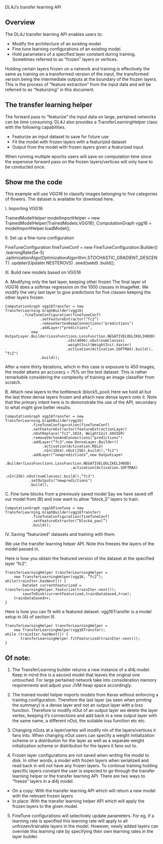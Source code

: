 DL4J’s transfer learning API

## Overview

The DL4J transfer learning API enables users to:

* Modify the architecture of an existing model
* Fine tune learning configurations of an existing model.
* Hold parameters of a specified layer constant during training. Sometimes referred to as “frozen” layers or vertices. 
 
Holding certain layers frozen on a network and training is effectively the same as training on a transformed version of the input, the transformed version being the intermediate outputs at the boundary of the frozen layers. This is the process of “feature extraction” from the input data and will be referred to as “featurizing” in this document. 

## The transfer learning helper
The forward pass to “featurize” the input data on large, pertained networks can be time consuming. DL4J also provides a TransferLearningHelper class with the following capabilities. 

* Featurize an input dataset to save for future use
* Fit the model with frozen layers with a featurized dataset 
* Output from the model with frozen layers given a featurized input.

When running multiple epochs users will save on computation time since the expensive forward pass on the frozen layers/vertices will only have to be conducted once.

## Show me the code
This example will use VGG16 to classify images belonging to five categories of flowers. The dataset is available for download here. 

I. Importing VGG16

TrainedModelHelper modelImportHelper = new TrainedModelHelper(TrainedModels.VGG16);
ComputationGraph vgg16 = modelImportHelper.loadModel();

II. Set up a fine-tune configuration

FineTuneConfiguration fineTuneConf = new FineTuneConfiguration.Builder()
            .learningRate(5e-5)
            .optimizationAlgo(OptimizationAlgorithm.STOCHASTIC_GRADIENT_DESCENT)
            .updater(Updater.NESTEROVS)
            .seed(seed)
            .build();

III. Build new models based on VGG16

A. Modifying only the last layer, keeping other frozen
The final layer of VGG16 does a softmax regression on the 1000 classes in ImageNet. We modify the very last layer to give predictions for five classes keeping the other layers frozen.

```
ComputationGraph vgg16Transfer = new TransferLearning.GraphBuilder(vgg16)
 		.fineTuneConfiguration(fineTuneConf)
            	.setFeatureExtractor(“fc2”)
            	.removeVertexKeepConnections("predictions") 
            	.addLayer(“predictions”, 
		  	new OutputLayer.Builder(LossFunctions.LossFunction.NEGATIVELOGLIKELIHOOD)
                    		.nIn(4096).nOut(numClasses)
                    		.weightInit(WeightInit.Xavier)
                    		.activation(Activation.SOFTMAX).build(), ”fc2")
            	.build();
```
After a mere thirty iterations, which in this case is exposure to 450 images, the model attains an accuracy > 75% on the test dataset. This is rather remarkable considering the complexity of training an image classifier from scratch.

B. Attach new layers to the bottleneck (block5_pool)
Here we hold all but the last three dense layers frozen and attach new dense layers onto it. Note that the primary intent here is to demonstrate the use of the API, secondary to what might give better results.

```
ComputationGraph vgg16Transfer = new TransferLearning.GraphBuilder(vgg16)
            .fineTuneConfiguration(fineTuneConf)
            .setFeatureExtractor(featureExtractionLayer)
            .nOutReplace("fc2",1024, WeightInit.XAVIER)
            .removeVertexAndConnections("predictions") 
            .addLayer(“fc3",new DenseLayer.Builder()
				 .activation(Activation.RELU)
				 .nIn(1024).nOut(256).build(),"fc2") 
            .addLayer(“newpredictions”,new OutputLayer
				.Builder(LossFunctions.LossFunction.NEGATIVELOGLIKELIHOOD)
                              .activation(Activation.SOFTMAX)
                              .nIn(256).nOut(numClasses).build(),”fc3") 
           .setOutputs("newpredictions") 
           .build();
```

C. Fine tune blocks from a previously saved model 
Say we have saved off our model from (B) and now want to allow “block_5” layers to train. 

```
ComputationGraph vgg16FineTune = new TransferLearning.GraphBuilder(vgg16Transfer)
            .fineTuneConfiguration(fineTuneConf)
            .setFeatureExtractor(“block4_pool”)
            .build();
```

IV. Saving “featurized” datasets and training with them.

We use the transfer learning helper API. Note this freezes the layers of the model passed in.

Here is how you obtain the featured version of the dataset at the specified layer “fc2”.

```
TransferLearningHelper transferLearningHelper = 
	new TransferLearningHelper(vgg16, “fc2”);
while(trainIter.hasNext()) {
        DataSet currentFeaturized = transferLearningHelper.featurize(trainIter.next());
        saveToDisk(currentFeaturized,trainDataSaved,true);
	trainDataSaved++;
}
```
Here is how you can fit with a featured dataset. vgg16Transfer is a model setup in (A) of section III.
```
TransferLearningHelper transferLearningHelper = 
	new TransferLearningHelper(vgg16Transfer);
while (trainIter.hasNext()) {
       transferLearningHelper.fitFeaturized(trainIter.next());
}
```

## Of note: 

1. The TransferLearning builder returns a new instance of a dl4j model. Keep in mind this is a second model that leaves the original one untouched. For large pertained network take into consideration memory requirements and adjust your JVM heap space accordingly.

2. The trained model helper imports models from Keras without enforcing a training configuration. Therefore the last layer (as seen when printing the summary) is a dense layer and not an output layer with a loss function. Therefore to modify nOut of an output layer we delete the layer vertex, keeping it’s connections and add back in a new output layer with the same name, a different nOut, the suitable loss function etc etc. 

3. Changing nOuts at a layer/vertex will modify nIn of the layers/vertices it fans into. When changing nOut users can specify a weight initialization scheme or a distribution for the layer as well as a separate weight initialization scheme or distribution for the layers it fans out to.

4. Frozen layer configurations are not saved when writing the model to disk. In other words, a model with frozen layers when serialized and read back in will not have any frozen layers. To continue training holding specific layers constant the user is expected to go through the transfer learning helper or the transfer learning API. There are two ways to “freeze” layers in a dl4j model.
* On a copy: With the transfer learning API which will return a new model with the relevant frozen layers
* In place: With the transfer learning helper API which will apply the frozen layers to the given model.

5. FineTune configurations will selectively update parameters. For eg, if a learning rate is specified this learning rate will apply to all unfrozen/trainable layers in the model. However, newly added layers can override this learning rate by specifying their own learning rates in the layer builder.
